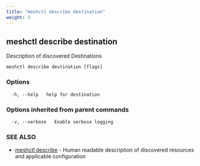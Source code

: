 ```yaml
---
title: "meshctl describe destination"
weight: 5
---
```

## meshctl describe destination

Description of discovered Destinations

```
meshctl describe destination [flags]
```

### Options

```
  -h, --help   help for destination
```

### Options inherited from parent commands

```
  -v, --verbose   Enable verbose logging
```

### SEE ALSO

* [meshctl describe](../meshctl_describe)	 - Human readable description of discovered resources and applicable configuration

